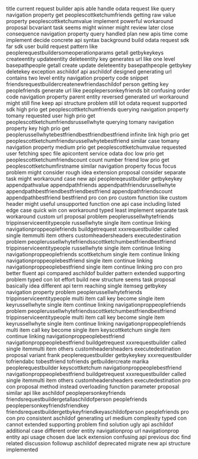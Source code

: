 title current request builder apis able handle odata request like query navigation property get peoplescottketchumfriends getting raw value property peoplescottketchumvalue implement powerful workaround proposal bcvariant task seems might winner might review later close consequence navigation property query handled plan new apis time come implement decide concrete api syntax background build odata request sdk far sdk user build request pattern like peoplerequestbuildersomeoperationparams getall getbykeykeys createentity updateentity deleteentity key generates url like one level basepathpeople getall create update deleteentity basepathpeople getbykey deletekey exception aschildof api aschildof designed generating url contains two level entity navigation property code snippet friendsrequestbuildercreatenewfriendaschildof person getting key peoplefriends generate url like peoplepersonkeyfriends bit confusing order code navigation property parent entity reversed generated url workaround might still fine keep api structure problem still lot odata request supported sdk high prio get peoplescottketchumfriends querying navigation property tomany requested user high prio get peoplescottketchumfriendsrussellwhyte querying tomany navigation property key high prio get peoplerussellwhytebestfriendbestfriendbestfriend infinite link high prio get peoplescottketchumfriendsrussellwhytebestfriend similar case tomany navigation property medium prio get peoplescottketchumvalue requested user fetching spec file apicontent service odata doc low prio get peoplescottketchumfriendscount count number friend low prio get peoplescottketchumfirstname similar navigation property focus focus problem might consider rough idea extension proposal consider separate task might workaround case new api peoplereqeustbuilder getbykeykey appendpathvalue appendpathfriends appendpathfriendsrussellwhyte appendpathbestfriendbestfriendbestfriend appendpathfriendscount appendpathbestfriend bestfriend pro con pro custom function like custom header might useful unsupported function one api case including listed edge case quick win con workaround typed least implement separate task workaround custom url proposal problem peoplerussellwhytefriends trippinserviceentitypeople russellwhyte single item continue linking navigationproppeoplefriends buildgetrequest xxxrequestbuilder called single itemmulti item others customheadersheaders executedestination problem peoplerussellwhytefriendsscottketchumbestfriendbestfriend trippinserviceentitypeople russellwhyte single item continue linking navigationproppeoplefriends scottketchum single item continue linking navigationproppeoplebestfriend single item continue linking navigationproppeoplebestfriend single item continue linking pro con pro better fluent api compared aschildof builder pattern extended supporting problem typed con lot effort build new structure seems task proposal basically idea different api term reaching single itemseg getbykey navigation property problem peoplerussellwhytefriends trippinserviceentitypeople multi item call key become single item keyrussellwhyte single item continue linking navigationproppeoplefriends problem peoplerussellwhytefriendsscottketchumbestfriendbestfriend trippinserviceentitypeople multi item call key become single item keyrussellwhyte single item continue linking navigationproppeoplefriends multi item call key become single item keyscottketchum single item continue linking navigationproppeoplebestfriend navigationproppeoplebestfriend buildgetrequest xxxrequestbuilder called single itemmulti item others customheadersheaders executedestination proposal variant frank peoplerequestbuilder getbykeykey xxxrequestbuilder tofriendabc tobestfriend tofriends getbuildercreate marika peoplerequestbuilder keyscottketchum navigationproppeoplebestfriend navigationproppeoplebestfriend buildgetrequest xxxrequestbuilder called single itemmulti item others customheadersheaders executedestination pro con proposal method instead overloading function parameter proposal similar api like aschildof peoplepersonkeyfriends friendsrequestbuildergetallaschildofperson peoplefriends peoplepersonkeyfriendsfriendkey friendsrequestbuildergetbykeyfriendkeyaschildofperson peoplefriends pro con pro consistent aschildof generating url medium complexity typed con cannot extended supporting problem find solution ugly api aschildof additional case different order entity navigationprop url navigationprop entity api usage chosen due lack extension confusing api previous doc find related discussion followup aschildof deprecated migrate new api structure implemented